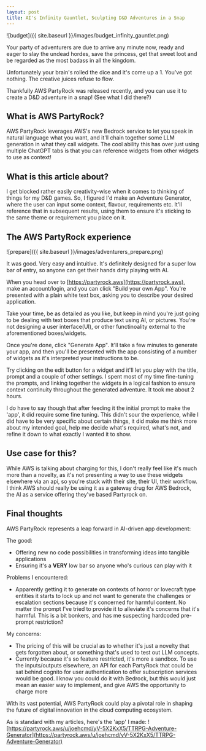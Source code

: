 ```yaml
---
layout: post
title: AI's Infinity Gauntlet, Sculpting D&D Adventures in a Snap
---
```


![budget]({{ site.baseurl }}/images/budget_infinity_gauntlet.png)

Your party of adventurers are due to arrive any minute now, ready and eager to slay the undead hordes, save the princess, get that sweet loot and be regarded as the most badass in all the kingdom.

Unfortunately your brain's rolled the dice and it's come up a 1.  You've got nothing.  The creative juices refuse to flow.

Thankfully AWS PartyRock was released recently, and you can use it to create a D&D adventure in a snap!  (See what I did there?)

## What is AWS PartyRock?

AWS PartyRock leverages AWS's new Bedrock service to let you speak in natural language what you want, and it'll chain together some LLM generation in what they call widgets.  The cool ability this has over just using multiple ChatGPT tabs is that you can reference widgets from other widgets to use as context!

## What is this article about?

I get blocked rather easily creativity-wise when it comes to thinking of things for my D&D games.  So, I figured I'd make an Adventure Generator, where the user can input some context, flavour, requirements etc.  It'll reference that in subsequent results, using them to ensure it's sticking to the same theme or requirement you place on it.

## The AWS PartyRock experience

![prepare]({{ site.baseurl }}/images/adventurers_prepare.png)

It was good.  Very easy and intuitive.  It's definitely designed for a super low bar of entry, so anyone can get their hands dirty playing with AI.

When you head over to [https://partyrock.aws](https://partyrock.aws), make an account/login, and you can click "Build your own App".  You're presented with a plain white text box, asking you to describe your desired application.  

Take your time, be as detailed as you like, but keep in mind you're just going to be dealing with text boxes that produce text using AI, or pictures.  You're not designing a user interface(UI), or other functinoality external to the aforementioned boxes/widgets.

Once you're done, click "Generate App".  It'll take a few minutes to generate your app, and then you'll be presented with the app consisting of a number of widgets as it's interpreted your instructions to be.

Try clicking on the edit button for a widget and it'll let you play with the title, prompt and a couple of other settings.  I spent most of my time fine-tuning the prompts, and linking together the widgets in a logical fashion to ensure context continuity throughout the generated adventure.  It took me about 2 hours.

I do have to say though that after feeding it the initial prompt to make the 'app', it did require some fine tuning.  This didn't sour the experience, while I did have to be very specific about certain things, it did make me think more about my intended goal, help me decide what's required, what's not, and refine it down to what exactly I wanted it to show.

## Use case for this?

While AWS is talking about charging for this, I don't really feel like it's much more than a novelty, as it's not presenting a way to use these widgets elsewhere via an api, so you're stuck with their site, their UI, their workflow.  I think AWS should really be using it as a gateway drug for AWS Bedrock, the AI as a service offering they've based Partyrock on.

## Final thoughts

AWS PartyRock represents a leap forward in AI-driven app development:

The good:

- Offering new no code possibilities in transforming ideas into tangible applications
- Ensuring it's a **VERY** low bar so anyone who's curious can play with it

Problems I encountered:

- Apparently getting it to generate on contexts of horror or lovecraft type entities it starts to lock up and not want to generate the challenges or escalation sections because it's concerned for harmful content.  No matter the prompt I've tried to provide it to alleviate it's concerns that it's harmful.  This is a bit bonkers, and has me suspecting hardcoded pre-prompt restriction?

My concerns:

- The pricing of this will be crucial as to whether it's just a novelty that gets forgotten about, or something that's used to test out LLM concepts.
- Currently because it's so feature restricted, it's more a sandbox.  To use the inputs/outputs elsewhere, an API for each PartyRock that could be sat behind cognito for user authentication to offer subscription services would be good. I know you could do it with Bedrock, but this would just mean an easier way to implement, and give AWS the opportunity to charge more

With its vast potential, AWS PartyRock could play a pivotal role in shaping the future of digital innovation in the cloud computing ecosystem.

As is standard with my articles, here's the 'app' I made: ![https://partyrock.aws/u/joehcmd/yV-5X2KxX5/TTRPG-Adventure-Generator](https://partyrock.aws/u/joehcmd/yV-5X2KxX5/TTRPG-Adventure-Generator)

